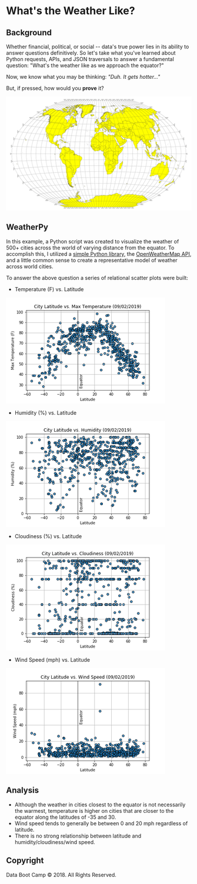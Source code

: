 # What's the Weather Like?

## Background

Whether financial, political, or social -- data's true power lies in its ability to answer questions definitively. So let's take what you've learned about Python requests, APIs, and JSON traversals to answer a fundamental question: "What's the weather like as we approach the equator?"

Now, we know what you may be thinking: _"Duh. It gets hotter..."_

But, if pressed, how would you **prove** it?

![Equator](Images/equatorsign.png)


## WeatherPy

In this example, a Python script was created to visualize the weather of 500+ cities across the world of varying distance from the equator. To accomplish this, I utilized a [simple Python library](https://pypi.python.org/pypi/citipy), the [OpenWeatherMap API](https://openweathermap.org/api), and a little common sense to create a representative model of weather across world cities.

To answer the above question a series of relational scatter plots were built: 

* Temperature (F) vs. Latitude

![TempVsLat](Images/latitude_vs_temperature.png)



* Humidity (%) vs. Latitude

![HumidityVsLat](Images/latitude_vs_humidity.png)



* Cloudiness (%) vs. Latitude

![CloudinessVsLat](Images/latitude_vs_cloudiness.png)


* Wind Speed (mph) vs. Latitude

![WindSpeedVsLat](Images/latitude_vs_wind.png)




## Analysis

* Although the weather in cities closest to the equator is not necessarily the warmest, temperature is higher on cities that are closer to the equator along the latitudes of -35 and 30. 
* Wind speed tends to generally be between 0 and 20 mph regardless of latitude.
* There is no strong relationship between latitude and humidity/cloudiness/wind speed.





## Copyright

Data Boot Camp © 2018. All Rights Reserved.
